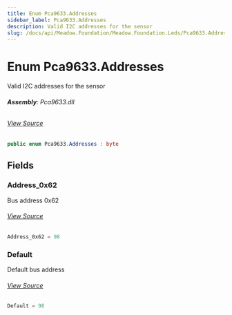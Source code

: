 ```yaml
---
title: Enum Pca9633.Addresses
sidebar_label: Pca9633.Addresses
description: Valid I2C addresses for the sensor
slug: /docs/api/Meadow.Foundation/Meadow.Foundation.Leds/Pca9633.Addresses
---
```

# Enum Pca9633.Addresses
Valid I2C addresses for the sensor

###### **Assembly**: Pca9633.dll
###### [View Source](https://github.com/WildernessLabs/Meadow.Foundation.git/blob/develop/Source/Meadow.Foundation.Peripherals/Leds.Pca9633/Driver/Pca9633.Enums.cs#L8)
```csharp title="Declaration"
public enum Pca9633.Addresses : byte
```
## Fields
### Address_0x62
Bus address 0x62
###### [View Source](https://github.com/WildernessLabs/Meadow.Foundation.git/blob/develop/Source/Meadow.Foundation.Peripherals/Leds.Pca9633/Driver/Pca9633.Enums.cs#L13)
```csharp title="Declaration"
Address_0x62 = 98
```
### Default
Default bus address
###### [View Source](https://github.com/WildernessLabs/Meadow.Foundation.git/blob/develop/Source/Meadow.Foundation.Peripherals/Leds.Pca9633/Driver/Pca9633.Enums.cs#L17)
```csharp title="Declaration"
Default = 98
```
